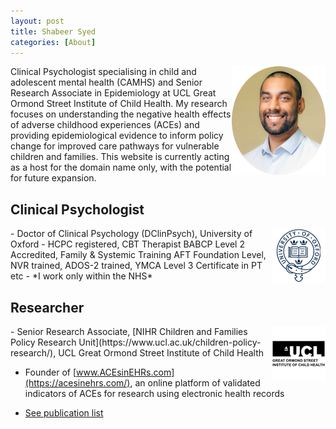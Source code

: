 ```yaml
---
layout: post
title: Shabeer Syed
categories: [About]
---
```


<img style="float: right;" src="/images/shabeer%20syed.png" alt="Shabeer Syed" width="150"/>
Clinical Psychologist specialising in child and adolescent mental health (CAMHS) and Senior Research Associate in Epidemiology at UCL Great Ormond Street Institute of Child Health. My research focuses on understanding the negative health effects of adverse childhood experiences (ACEs) and providing epidemiological evidence to inform policy change for improved care pathways for vulnerable children and families. This website is currently acting as a host for the domain name only, with the potential for future expansion.

## Clinical Psychologist
<img style="float: right;" src="https://raw.githubusercontent.com/shabeer-syed/shabeersyed/master/images/ox%20logo.png" alt="ox shabeer Syed"/>
- Doctor of Clinical Psychology (DClinPsych), University of Oxford
   - HCPC registered, CBT Therapist BABCP Level 2 Accredited, Family & Systemic Training AFT Foundation Level, NVR trained, ADOS-2 trained, YMCA Level 3 Certificate in PT etc
   - *I work only within the NHS* 

## Researcher
<img style="float: right;" src="https://raw.githubusercontent.com/shabeer-syed/shabeersyed/master/images/ucl%20logo.png" alt="shabeer ucl ich"/>
- Senior Research Associate, [NIHR Children and Families Policy Research
  Unit](https://www.ucl.ac.uk/children-policy-research/), UCL Great Ormond Street Institute of Child Health

- Founder of [www.ACEsinEHRs.com](https://acesinehrs.com/), an online platform of validated indicators of ACEs for research using electronic health records

- [See publication list](https://shabeer-syed.github.io/shabeersyed/publications/)


<!-- Google tag (gtag.js) -->
<script async src="https://www.googletagmanager.com/gtag/js?id=G-TZ0Q814394"></script>
<script>
  window.dataLayer = window.dataLayer || [];
  function gtag(){dataLayer.push(arguments);}
  gtag('js', new Date());

  gtag('config', 'G-TZ0Q814394');
</script>
